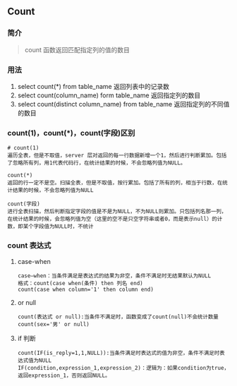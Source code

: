 ## Count

### 简介

>count 函数返回匹配指定列的值的数目

### 用法

1. select count(*) from table_name  返回列表中的记录数
2. select count(column_name) form table_name 返回指定列的数目
3. select count(distinct column_name) from table_name   返回指定列的不同值的数目

### count(1)，count(*)，count(字段)区别

```
# count(1)
遍历全表，但是不取值，server 层对返回的每一行数据新增一个1，然后进行判断累加。包括了忽略所有列，用1代表代码行，在统计结果的时候，不会忽略列值为NULL。
```

```
count(*)
返回的行一定不是空。扫描全表，但是不取值，按行累加。包括了所有的列，相当于行数，在统计结果的时候，不会忽略列值为NULL
```

```
count(字段)
进行全表扫描，然后判断指定字段的值是不是为NULL，不为NULL则累加。只包括列名那一列，在统计结果的时候，会忽略列值为空（这里的空不是只空字符串或者0，而是表示null）的计数，即某个字段值为NULL时，不统计
```

### count 表达式

1. case-when

   ```
   case—when：当条件满足是表达式的结果为非空，条件不满足时无结果默认为NULL
   格式：count(case when(条件) then 列名 end)
   count(case when column='1' then column end)
   ```

2. or null 

   ```
   count(表达式 or null):当条件不满足时，函数变成了count(null)不会统计数量
   count(sex='男' or null)
   ```

3. if 判断

   ```
   count(IF(is_reply=1,1,NULL)):当条件满足时表达式的值为非空，条件不满足时表达式值为NULL
   IF(condition,expression_1,expression_2)：逻辑为：如果condition为true，返回expression_1，否则返回NULL。
   ```

   